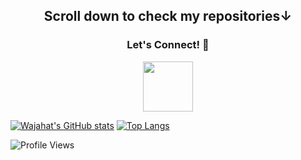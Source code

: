 <h2 align="center"> Scroll down to check my repositories↓</h2>
<div align = "center">
 <h3 align="center" >Let's Connect! 🔗 </h3>

<a href="mailto:wajahatwaheed10@gmail.com"><img align="center" src="https://img.icons8.com/clouds/100/000000/gmail.png" width="80" margin="10"/></a>
</div>
 


[![Wajahat's GitHub stats](https://github-readme-stats.vercel.app/api?username=wajahat1064&layout=compact&theme=tokyonight)](https://github.com/wajahat1064) 
[![Top Langs](https://github-readme-stats.vercel.app/api/top-langs/?username=wajahat1064&layout=compact&theme=tokyonight)](https://github.com/wajahat1064)

<p> <img src="https://komarev.com/ghpvc/?username=wajahat1064&label=Views&color=blue&style=plastic" alt="Profile Views" /> </p>
<br />


<!--
**wajahat1064/wajahat1064** is a ✨ _special_ ✨ repository because its `README.md` (this file) appears on your GitHub profile.



Here are some ideas to get you started:

- 🔭 I’m currently working on ...
- 🌱 I’m currently learning ...
- 👯 I’m looking to collaborate on ...
- 🤔 I’m looking for help with ...
- 💬 Ask me about ...
- 📫 How to reach me: ...
- 😄 Pronouns: ...
- ⚡ Fun fact: ...
-->
